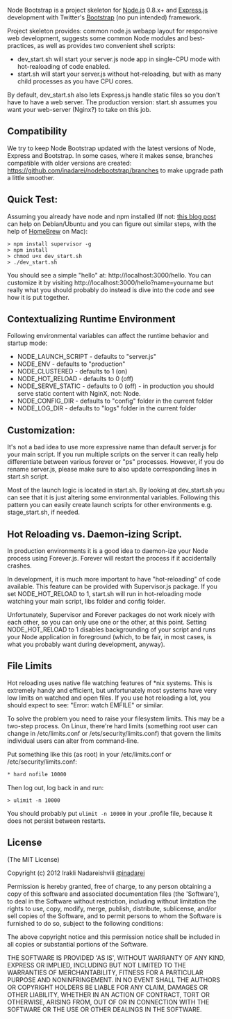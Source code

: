 Node Bootstrap is a project skeleton for [Node.js](http://nodejs.org/) 0.8.x+ and [Express.js](http://expressjs.com)
development with Twitter's [Bootstrap](http://twitter.github.com/bootstrap/) (no pun intended) framework.

Project skeleton provides: common node.js webapp layout for responsive web development, suggests some common Node
modules and best-practices, as well as provides two convenient shell scripts:

* dev_start.sh will start your server.js node app in single-CPU mode with hot-realoading of code enabled.
* start.sh will start your server.js without hot-reloading, but with as many child processes as you have CPU cores.

By default, dev_start.sh also lets Express.js handle static files so you don't have to have a web server. The production
version: start.sh assumes you want your web-server (Nginx?) to take on this job.

## Compatibility

We try to keep Node Bootstrap updated with the latest versions of Node, Express and Bootstrap. In some cases, where it
makes sense, branches compatible with older versions are created: https://github.com/inadarei/nodebootstrap/branches to
make upgrade path a little smoother.

## Quick Test:

Assuming you already have node and npm installed (If not: 
[this blog post](http://freshblurbs.com/install-node-js-and-express-js-nginx-debian-lenny) can help on Debian/Ubuntu
and you can figure out similar steps, with the help of [HomeBrew](http://mxcl.github.com/homebrew/) on Mac):

    > npm install supervisor -g
    > npm install
    > chmod u+x dev_start.sh
    > ./dev_start.sh

You should see a simple "hello" at: http://localhost:3000/hello.
You can customize it by visiting http://localhost:3000/hello?name=yourname but really what you should probably do
instead is dive into the code and see how it is put together.

## Contextualizing Runtime Environment

Following environmental variables can affect the runtime behavior and startup mode:

* NODE_LAUNCH_SCRIPT - defaults to "server.js"
* NODE_ENV - defaults to "production"
* NODE_CLUSTERED - defaults to 1 (on)
* NODE_HOT_RELOAD - defaults to 0 (off)
* NODE_SERVE_STATIC - defaults to 0 (off) - in production you should serve static content with NginX, not: Node.
* NODE_CONFIG_DIR - defaults to "config" folder in the current folder
* NODE_LOG_DIR - defaults to "logs" folder in the current folder

## Customization:

It's not a bad idea to use more expressive name than default server.js for your main script. If you run multiple 
scripts on the server it can really help differentiate between various forever or "ps" processes. However, if you
do rename server.js, please make sure to also update corresponding lines in start.sh script.

Most of the launch logic is located in start.sh. By looking at dev_start.sh you can see that it is just altering
some environmental variables. Following this pattern you can easily create launch scripts for other environments
e.g. stage_start.sh, if needed.

## Hot Reloading vs. Daemon-izing Script.

In production environments it is a good idea to daemon-ize your Node process using Forever.js. Forever will restart
the process if it accidentally crashes.

In development, it is much more important to have "hot-reloading" of code available. This feature can be provided
with Supervisor.js package. If you set NODE_HOT_RELOAD to 1, start.sh will run in hot-reloading mode watching your
main script, libs folder and config folder.

Unfortunately, Supervisor and Forever packages do not work nicely with each other, so you can only use one
or the other, at this point. Setting NODE_HOT_RELOAD to 1 disables backgrounding of your script and runs your Node
application in foreground (which, to be fair, in most cases, is what you probably want during development, anyway).

## File Limits

Hot reloading uses native file watching features of *nix systems. This is extremely handy and efficient, but 
unfortunately most systems have very low limits on watched and open files. If you use hot reloading a lot, you should
expect to see: "Error: watch EMFILE" or similar.

To solve the problem you need to raise your filesystem limits. This may be a two-step process. On Linux, there're hard
limits (something root user can change in /etc/limits.conf or /ets/security/limits.conf) that govern the limits individual
users can alter from command-line.

Put something like this (as root) in your /etc/limits.conf or /etc/security/limits.conf:

```bash
* hard nofile 10000
```

Then log out, log back in and run:

```
> ulimit -n 10000
```

You should probably put `ulimit -n 10000` in your .profile file, because it does not persist between restarts.

## License

(The MIT License)

Copyright (c) 2012 Irakli Nadareishvili [@inadarei](http://twitter.com/inadarei)

Permission is hereby granted, free of charge, to any person obtaining
a copy of this software and associated documentation files (the
'Software'), to deal in the Software without restriction, including
without limitation the rights to use, copy, modify, merge, publish,
distribute, sublicense, and/or sell copies of the Software, and to
permit persons to whom the Software is furnished to do so, subject to
the following conditions:

The above copyright notice and this permission notice shall be
included in all copies or substantial portions of the Software.

THE SOFTWARE IS PROVIDED 'AS IS', WITHOUT WARRANTY OF ANY KIND,
EXPRESS OR IMPLIED, INCLUDING BUT NOT LIMITED TO THE WARRANTIES OF
MERCHANTABILITY, FITNESS FOR A PARTICULAR PURPOSE AND NONINFRINGEMENT.
IN NO EVENT SHALL THE AUTHORS OR COPYRIGHT HOLDERS BE LIABLE FOR ANY
CLAIM, DAMAGES OR OTHER LIABILITY, WHETHER IN AN ACTION OF CONTRACT,
TORT OR OTHERWISE, ARISING FROM, OUT OF OR IN CONNECTION WITH THE
SOFTWARE OR THE USE OR OTHER DEALINGS IN THE SOFTWARE.

